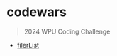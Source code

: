 # codewars

> 2024 WPU Coding Challenge

- [filerList](https://github.com/fhasnur/codewars/blob/main/filterList.js)
